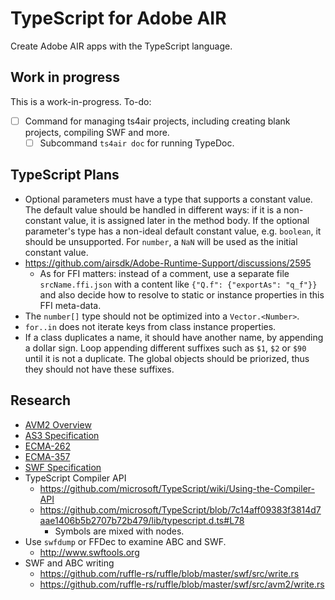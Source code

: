 # TypeScript for Adobe AIR

Create Adobe AIR apps with the TypeScript language.

## Work in progress

This is a work-in-progress. To-do:

- [ ] Command for managing ts4air projects, including creating blank projects, compiling SWF and more.
  - [ ] Subcommand `ts4air doc` for running TypeDoc.

## TypeScript Plans

- Optional parameters must have a type that supports a constant value. The default value should be handled in different ways: if it is a non-constant value, it is assigned later in the method body. If the optional parameter's type has a non-ideal default constant value, e.g. `boolean`, it should be unsupported. For `number`, a `NaN` will be used as the initial constant value.
- https://github.com/airsdk/Adobe-Runtime-Support/discussions/2595
  - As for FFI matters: instead of a comment, use a separate file `srcName.ffi.json` with a content like `{"Q.f": {"exportAs": "q_f"}}` and also decide how to resolve to static or instance properties in this FFI meta-data.
- The `number[]` type should not be optimized into a `Vector.<Number>`.
- `for..in` does not iterate keys from class instance properties.
- If a class duplicates a name, it should have another name, by appending a dollar sign. Loop appending different suffixes such as `$1`, `$2` or `$90` until it is not a duplicate. The global objects should be priorized, thus they should not have these suffixes.

## Research

- [AVM2 Overview](https://web.archive.org/web/20211021025012/https://jmendeth.com/snapshot/4d9475cfb10af8142e331551dc9b91e1217dc8c6/media/2014-05-17-reverse-engineering-flash/avm2overview.pdf)
- [AS3 Specification](research/ActionScript%203%20Language%20Specification.pdf)
- [ECMA-262](research/ECMA-262_3rd_edition_december_1999.pdf)
- [ECMA-357](research/ECMA-357_2nd_edition_december_2005.pdf)
- [SWF Specification](research/swf-spec-19.pdf)
- TypeScript Compiler API
  - https://github.com/microsoft/TypeScript/wiki/Using-the-Compiler-API
  - https://github.com/microsoft/TypeScript/blob/7c14aff09383f3814d7aae1406b5b2707b72b479/lib/typescript.d.ts#L78
    - Symbols are mixed with nodes.
- Use `swfdump` or FFDec to examine ABC and SWF.
  - http://www.swftools.org
- SWF and ABC writing
  - https://github.com/ruffle-rs/ruffle/blob/master/swf/src/write.rs
  - https://github.com/ruffle-rs/ruffle/blob/master/swf/src/avm2/write.rs